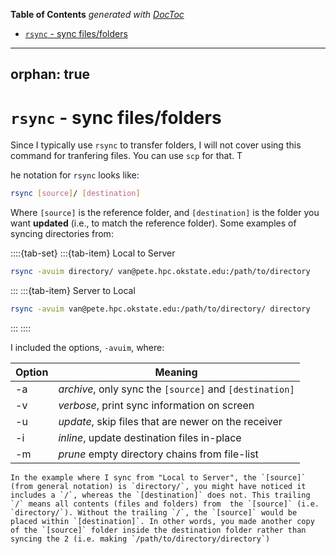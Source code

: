 <!-- START doctoc generated TOC please keep comment here to allow auto update -->
<!-- DON'T EDIT THIS SECTION, INSTEAD RE-RUN doctoc TO UPDATE -->
**Table of Contents**  *generated with [DocToc](https://github.com/thlorenz/doctoc)*

- [`rsync` - sync files/folders](#rsync---sync-filesfolders)

<!-- END doctoc generated TOC please keep comment here to allow auto update -->

---
orphan: true
---

# `rsync` - sync files/folders 

Since I typically use `rsync` to transfer folders, I will not cover using this command for tranfering files. You can use `scp` for that. T

he notation for `rsync` looks like:

```bash
rsync [source]/ [destination]
```

Where `[source]` is the reference folder, and `[destination]` is the folder you want **updated**  (i.e., to match the reference folder). Some examples of syncing directories from:

::::{tab-set} 
:::{tab-item} Local to Server
```bash 
rsync -avuim directory/ van@pete.hpc.okstate.edu:/path/to/directory 
```
:::
:::{tab-item} Server to Local
```bash
rsync -avuim van@pete.hpc.okstate.edu:/path/to/directory/ directory  
```
:::
::::

I included the options, `-avuim`, where:

| Option | Meaning |
| --- | --- | 
| -a | *archive*, only sync the `[source]` and `[destination]` |
| -v | *verbose*, print sync information on screen |
| -u | *update*,  skip files that are newer on the receiver |
| -i | *inline*, update destination files in-place |
| -m | *prune* empty directory chains from file-list |

```{note}
In the example where I sync from "Local to Server", the `[source]` (from general notation) is `directory/`, you might have noticed it includes a `/`, whereas the `[destination]` does not. This trailing `/` means all contents (files and folders) from  the `[source]` (i.e. `directory/`). Without the trailing `/`, the `[source]` would be placed within `[destination]`. In other words, you made another copy of the `[source]` folder inside the destination folder rather than syncing the 2 (i.e. making `/path/to/directory/directory`)
```